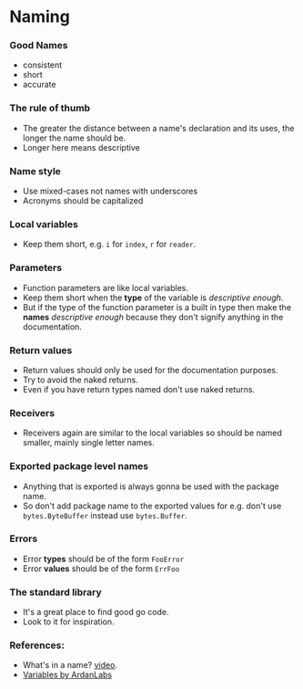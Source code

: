 # Naming

### Good Names

- consistent
- short
- accurate

### The rule of thumb

- The greater the distance between a name's declaration and its uses, the longer the name should be.
- Longer here means descriptive


### Name style

- Use mixed-cases not names with underscores
- Acronyms should be capitalized


### Local variables

- Keep them short, e.g. `i` for `index`, `r` for `reader`.

### Parameters

- Function parameters are like local variables.
- Keep them short when the **type** of the variable is *descriptive enough*.
- But if the type of the function parameter is a built in type then make the **names** *descriptive enough* because they don't signify anything in the documentation.

### Return values

- Return values should only be used for the documentation purposes.
- Try to avoid the naked returns.
- Even if you have return types named don't use naked returns.

### Receivers

- Receivers again are similar to the local variables so should be named smaller, mainly single letter names.

### Exported package level names

- Anything that is exported is always gonna be used with the package name.
- So don't add package name to the exported values for e.g. don't use `bytes.ByteBuffer` instead use `bytes.Buffer`.

### Errors

- Error **types** should be of the form `FooError`
- Error **values** should be of the form `ErrFoo`

### The standard library

- It's a great place to find good go code.
- Look to it for inspiration.

### References:

- What's in a name? [video](https://youtu.be/sFUSP8Au_PE).
- [Variables by ArdanLabs](https://github.com/ardanlabs/gotraining/blob/master/topics/go/language/variables/README.md#links)

